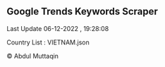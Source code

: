 

## Google Trends Keywords Scraper 
 
Last Update 06-12-2022 , 19:28:08

Country List :
VIETNAM.json



© Abdul Muttaqin 
